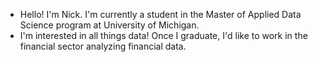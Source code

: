 - Hello! I'm Nick. I'm currently a student in the Master of Applied Data Science program at University of Michigan.
- I'm interested in all things data! Once I graduate, I'd like to work in the financial sector analyzing financial data.

